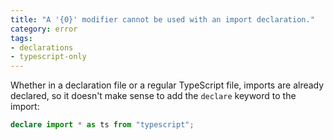 ```yaml
---
title: "A '{0}' modifier cannot be used with an import declaration."
category: error
tags:
- declarations
- typescript-only
---
```


Whether in a declaration file or a regular TypeScript file, imports are already
declared, so it doesn't make sense to add the `declare` keyword to the import:

```ts
declare import * as ts from "typescript";
```
